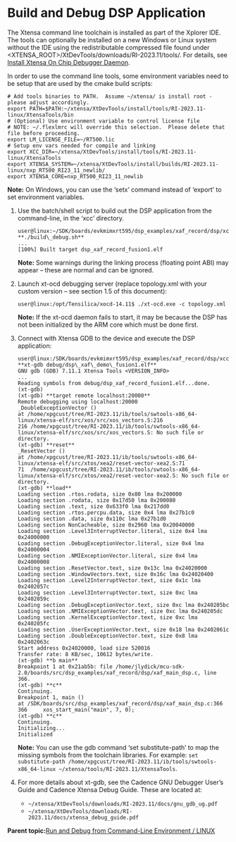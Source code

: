 # Build and Debug DSP Application

The Xtensa command line toolchain is installed as part of the Xplorer IDE. The tools can optionally be installed on a new Windows or Linux system without the IDE using the redistributable compressed file found under <XTENSA\_ROOT\>/XtDevTools/downloads/RI-2023.11/tools/. For details, see [Install Xtensa On Chip Debugger Daemon](install_xtensa_on_chip_debugger_daemon.md).

In order to use the command line tools, some environment variables need to be setup that are used by the cmake build scripts:

```
# Add tools binaries to PATH.  Assume ~/xtensa/ is install root - please adjust accordingly.
export PATH=$PATH:~/xtensa/XtDevTools/install/tools/RI-2023.11-linux/XtensaTools/bin
# (Optional) Use environment variable to control license file
# NOTE: ~/.flexlmrc will override this selection.  Please delete that file before proceeding.
export LM_LICENSE_FILE=~/RT500.lic
# Setup env vars needed for compile and linking
export XCC_DIR=~/xtensa/XtDevTools/install/tools/RI-2023.11-linux/XtensaTools
export XTENSA_SYSTEM=~/xtensa/XtDevTools/install/builds/RI-2023.11-linux/nxp_RT500_RI23_11_newlib/
export XTENSA_CORE=nxp_RT500_RI23_11_newlib
```

**Note:** On Windows, you can use the ‘setx’ command instead of ‘export’ to set environment variables.

1.  Use the batch/shell script to build out the DSP application from the command-line, in the ‘xcc’ directory.

    ```
    user@linux:~/SDK/boards/evkmimxrt595/dsp_examples/xaf_record/dsp/xcc$ **./build\_debug.sh**
    ...
    [100%] Built target dsp_xaf_record_fusion1.elf
    ```

    **Note:** Some warnings during the linking process \(floating point ABI\) may appear – these are normal and can be ignored.

2.  Launch xt-ocd debugging server \(replace topology.xml with your custom version – see section 1.5 of this document\):

    ```
    user@linux:/opt/Tensilica/xocd-14.11$ ./xt-ocd.exe -c topology.xml
    ```

    **Note:** If the xt-ocd daemon fails to start, it may be because the DSP has not been initialized by the ARM core which must be done first.

3.  Connect with Xtensa GDB to the device and execute the DSP application:

    ```
    user@linux:/SDK/boards/evkmimxrt595/dsp_examples/xaf_record/dsp/xcc$ **xt-gdb debug/dsp\_xaf\_demo\_fusion1.elf**
    GNU gdb (GDB) 7.11.1 Xtensa Tools <VERSION_INFO>
    ...
    Reading symbols from debug/dsp_xaf_record_fusion1.elf...done.
    (xt-gdb)
    (xt-gdb) **target remote localhost:20000**
    Remote debugging using localhost:20000
    _DoubleExceptionVector ()
    at /home/xpgcust/tree/RI-2023.11/ib/tools/swtools-x86_64-linux/xtensa-elf/src/xos/src/xos_vectors.S:216
    216 /home/xpgcust/tree/RI-2023.11/ib/tools/swtools-x86_64-linux/xtensa-elf/src/xos/src/xos_vectors.S: No such file or directory.
    (xt-gdb) **reset**
    _ResetVector ()
    at /home/xpgcust/tree/RI-2023.11/ib/tools/swtools-x86_64-linux/xtensa-elf/src/xtos/xea2/reset-vector-xea2.S:71
    71  /home/xpgcust/tree/RI-2023.11/ib/tools/swtools-x86_64-linux/xtensa-elf/src/xtos/xea2/reset-vector-xea2.S: No such file or directory.
    (xt-gdb) **load**
    Loading section .rtos.rodata, size 0x80 lma 0x200000
    Loading section .rodata, size 0x17d50 lma 0x200080
    Loading section .text, size 0x633f0 lma 0x217dd0
    Loading section .rtos.percpu.data, size 0x4 lma 0x27b1c0
    Loading section .data, size 0x110c lma 0x27b1d0
    Loading section NonCacheable, size 0x2960 lma 0x20040000
    Loading section .Level3InterruptVector.literal, size 0x4 lma 0x24000000
    Loading section .DebugExceptionVector.literal, size 0x4 lma 0x24000004
    Loading section .NMIExceptionVector.literal, size 0x4 lma 0x24000008
    Loading section .ResetVector.text, size 0x13c lma 0x24020000
    Loading section .WindowVectors.text, size 0x16c lma 0x24020400
    Loading section .Level2InterruptVector.text, size 0x1c lma 0x2402057c
    Loading section .Level3InterruptVector.text, size 0xc lma 0x2402059c
    Loading section .DebugExceptionVector.text, size 0xc lma 0x240205bc
    Loading section .NMIExceptionVector.text, size 0xc lma 0x240205dc
    Loading section .KernelExceptionVector.text, size 0xc lma 0x240205fc
    Loading section .UserExceptionVector.text, size 0x18 lma 0x2402061c
    Loading section .DoubleExceptionVector.text, size 0x8 lma 0x2402063c
    Start address 0x24020000, load size 520016
    Transfer rate: 8 KB/sec, 10612 bytes/write.
    (xt-gdb) **b main**
    Breakpoint 1 at 0x21ab5b: file /home/jlydick/mcu-sdk-2.0/boards/src/dsp_examples/xaf_record/dsp/xaf_main_dsp.c, line 366.
    (xt-gdb) **c**
    Continuing.
    Breakpoint 1, main ()
    at /SDK/boards/src/dsp_examples/xaf_record/dsp/xaf_main_dsp.c:366
    366     xos_start_main("main", 7, 0);
    (xt-gdb) **c**
    Continuing.
    Initializing...
    Initialized
    ```

    **Note:** You can use the gdb command ‘set substitute-path’ to map the missing symbols from the toolchain libraries. For example: `set substitute-path /home/xpgcust/tree/RI-2023.11/ib/tools/swtools-x86_64-linux ~/xtensa/tools/RI-2023.11/XtensaTools`.

4.  For more details about xt-gdb, see the Cadence GNU Debugger User’s Guide and Cadence Xtensa Debug Guide. These are located at:

    -   `~/xtensa/XtDevTools/downloads/RI-2023.11/docs/gnu_gdb_ug.pdf`
    -   `~/xtensa/XtDevTools/downloads/RI-2023.11/docs/xtensa_debug_guide.pdf`

**Parent topic:**[Run and Debug from Command-Line Environment / LINUX](../topics/run_and_debug_from_command_line_environment_linux.md)

